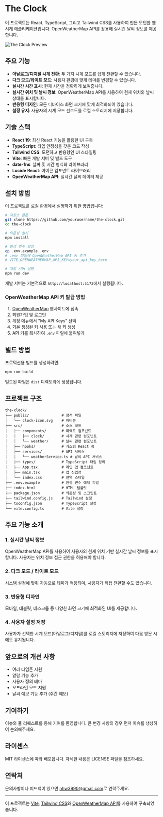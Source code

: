# The Clock

이 프로젝트는 React, TypeScript, 그리고 Tailwind CSS를 사용하여 만든 모던한 웹 시계 애플리케이션입니다. OpenWeatherMap API를 활용해 실시간 날씨 정보를 제공합니다.

![The Clock Preview](<img width="1800" alt="image" src="https://github.com/user-attachments/assets/b3c6a2ee-abca-4457-bede-ef7b7cc60f84" />)

## 주요 기능

- **아날로그/디지털 시계 전환**: 두 가지 시계 모드를 쉽게 전환할 수 있습니다.
- **다크 모드/라이트 모드**: 사용자 환경에 맞게 테마를 변경할 수 있습니다.
- **실시간 시간 표시**: 현재 시간을 정확하게 보여줍니다.
- **실시간 위치 및 날씨 정보**: OpenWeatherMap API를 사용하여 현재 위치와 날씨 상태를 표시합니다.
- **반응형 디자인**: 모든 디바이스 화면 크기에 맞게 최적화되어 있습니다.
- **설정 유지**: 사용자의 시계 모드 선호도를 로컬 스토리지에 저장합니다.

## 기술 스택

- **React 19**: 최신 React 기능을 활용한 UI 구축
- **TypeScript**: 타입 안정성을 갖춘 코드 작성
- **Tailwind CSS**: 모던하고 반응형인 UI 스타일링
- **Vite**: 빠른 개발 서버 및 빌드 도구
- **date-fns**: 날짜 및 시간 형식화 라이브러리
- **Lucide React**: 아이콘 컴포넌트 라이브러리
- **OpenWeatherMap API**: 실시간 날씨 데이터 제공

## 설치 방법

이 프로젝트를 로컬 환경에서 실행하기 위한 방법입니다:

```bash
# 저장소 클론
git clone https://github.com/yourusername/the-clock.git
cd the-clock

# 의존성 설치
npm install

# 환경 변수 설정
cp .env.example .env
# .env 파일에 OpenWeatherMap API 키 추가
# VITE_OPENWEATHERMAP_API_KEY=your_api_key_here

# 개발 서버 실행
npm run dev
```

개발 서버는 기본적으로 `http://localhost:5173`에서 실행됩니다.

### OpenWeatherMap API 키 발급 방법

1. [OpenWeatherMap](https://openweathermap.org/) 웹사이트에 접속
2. 회원가입 및 로그인
3. 계정 메뉴에서 "My API Keys" 선택
4. 기본 생성된 키 사용 또는 새 키 생성
5. API 키를 복사하여 `.env` 파일에 붙여넣기

## 빌드 방법

프로덕션용 빌드를 생성하려면:

```bash
npm run build
```

빌드된 파일은 `dist` 디렉토리에 생성됩니다.

## 프로젝트 구조

```
the-clock/
├── public/               # 정적 파일
│   └── clock-icon.svg    # 파비콘
├── src/                  # 소스 코드
│   ├── components/       # 리액트 컴포넌트
│   │   ├── clock/        # 시계 관련 컴포넌트
│   │   └── weather/      # 날씨 관련 컴포넌트
│   ├── hooks/            # 커스텀 React 훅
│   ├── services/         # API 서비스
│   │   └── weatherService.ts # 날씨 API 서비스
│   ├── types/            # TypeScript 타입 정의
│   ├── App.tsx           # 메인 앱 컴포넌트
│   ├── main.tsx          # 앱 진입점
│   └── index.css         # 전역 스타일
├── .env.example          # 환경 변수 예제 파일
├── index.html            # HTML 템플릿
├── package.json          # 의존성 및 스크립트
├── tailwind.config.js    # Tailwind 설정
├── tsconfig.json         # TypeScript 설정
└── vite.config.ts        # Vite 설정
```

## 주요 기능 소개

### 1. 실시간 날씨 정보

OpenWeatherMap API를 사용하여 사용자의 현재 위치 기반 실시간 날씨 정보를 표시합니다. 사용자는 위치 정보 접근 권한을 허용해야 합니다.

### 2. 다크 모드 / 라이트 모드

시스템 설정에 맞춰 자동으로 테마가 적용되며, 사용자가 직접 전환할 수도 있습니다.

### 3. 반응형 디자인

모바일, 태블릿, 데스크톱 등 다양한 화면 크기에 최적화된 UI를 제공합니다.

### 4. 사용자 설정 저장

사용자가 선택한 시계 모드(아날로그/디지털)를 로컬 스토리지에 저장하여 다음 방문 시에도 유지됩니다.

## 앞으로의 개선 사항

- 여러 타임존 지원
- 알람 기능 추가
- 사용자 정의 테마
- 오프라인 모드 지원
- 날씨 예보 기능 추가 (주간 예보)

## 기여하기

이슈와 풀 리퀘스트를 통해 기여를 환영합니다. 큰 변경 사항의 경우 먼저 이슈를 생성하여 논의해주세요.

## 라이센스

MIT 라이센스에 따라 배포됩니다. 자세한 내용은 LICENSE 파일을 참조하세요.

## 연락처

문의사항이나 피드백이 있으면 [nhw3990@gmail.com](mailto:nhw3990@gmail.com)로 연락주세요.

---

이 프로젝트는 [Vite](https://vitejs.dev/), [Tailwind CSS](https://tailwindcss.com/)와 [OpenWeatherMap API](https://openweathermap.org/api)를 사용하여 구축되었습니다.
